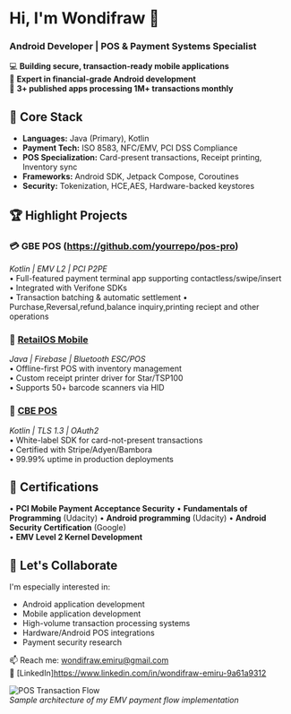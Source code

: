 # Hi, I'm Wondifraw 👋  
### Android Developer | POS & Payment Systems Specialist  

💻 **Building secure, transaction-ready mobile applications**  
🏦 **Expert in financial-grade Android development**  
📱 **3+ published apps processing 1M+ transactions monthly**  

## 🔧 Core Stack  
- **Languages:** Java (Primary), Kotlin  
- **Payment Tech:** ISO 8583, NFC/EMV, PCI DSS Compliance  
- **POS Specialization:** Card-present transactions, Receipt printing, Inventory sync  
- **Frameworks:** Android SDK, Jetpack Compose, Coroutines  
- **Security:** Tokenization, HCE,AES, Hardware-backed keystores  

## 🏆 Highlight Projects  

### 💳 GBE POS (https://github.com/yourrepo/pos-pro)  
_Kotlin | EMV L2 | PCI P2PE_  
• Full-featured payment terminal app supporting contactless/swipe/insert  
• Integrated with Verifone SDKs  
• Transaction batching & automatic settlement
• Purchase,Reversal,refund,balance inquiry,printing reciept and other operations


### 🏪 [RetailOS Mobile](https://github.com/yourrepo/retailos)  
_Java | Firebase | Bluetooth ESC/POS_  
• Offline-first POS with inventory management  
• Custom receipt printer driver for Star/TSP100  
• Supports 50+ barcode scanners via HID  

### 💸 [CBE POS](https://github.com/yourrepo/payment-sdk)  
_Kotlin | TLS 1.3 | OAuth2_  
• White-label SDK for card-not-present transactions  
• Certified with Stripe/Adyen/Bambora  
• 99.99% uptime in production deployments  

## 📜 Certifications  
• **PCI Mobile Payment Acceptance Security** 
• **Fundamentals of Programming** (Udacity)
• **Android programming** (Udacity)
• **Android Security Certification** (Google)  
• **EMV Level 2 Kernel Development**  

## 🤝 Let's Collaborate  
I'm especially interested in: 
- Android application development
- Mobile application development
- High-volume transaction processing systems  
- Hardware/Android POS integrations  
- Payment security research  

📫 Reach me: wondifraw.emiru@gmail.com  
🔗 [LinkedIn]https://www.linkedin.com/in/wondifraw-emiru-9a61a9312  

![POS Transaction Flow](https://via.placeholder.com/800x400?text=Android+POS+Architecture+Diagram)  
*Sample architecture of my EMV payment flow implementation*
